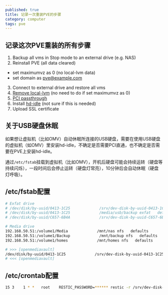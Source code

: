 ```yaml
---
published: true
title: 记录一次重装PVE的步骤
category: computer
tags: pve
---
```

## 记录这次PVE重装的所有步骤

1. Backup all vms in Stop mode to an external drive (e.g. NAS)
2. Reinstall PVE (all data cleared)  
  - set maximumvz as 0 (no local-lvm data)
  - set domain as pve@example.com
3. Connect to external drive and restore all vms
4. [Remove local-lvm](https://icn.ink/pve/20.html) (no need to do if set maximumvz as 0)
4. [PCI passthrough](https://youtu.be/t_1o0rM3S7o?si=wey-mHQo953OEHhn&t=766)
5. Install [hd-idle](https://github.com/adelolmo/hd-idle) (not sure if this is needed)
6. Upload SSL certificate

## 关于USB硬盘休眠

如果想让虚拟机（比如OMV）自动休眠所连接的USB硬盘，需要在使用USB硬盘的虚拟机（如OMV）里安装hd-idle，不确定是否需要PCI直通，也不确定是否需要在PVE上安装hd-idle。

通过`/etc/fstab`挂载到虚拟机（比如OMV），开机后硬盘可能会持续运转（硬盘等持续闪烁），一段时间后会停止运转（硬盘灯常亮），10分钟后会自动休眠（硬盘灯呼吸）。

## /etc/fstab配置

```bash
# Exfat drive
# /dev/disk/by-uuid/0413-1C25             /srv/dev-disk-by-uuid-0413-1C25 exfat   defaults,nofail,uid=1024,gid=100        0 2
# /dev/disk/by-uuid/0413-1C25             /media/usb/backup exfat   defaults,nofail,uid=1024,gid=100        0 2
# /dev/disk/by-uuid/C657-6B4A             /srv/dev-disk-by-uuid-C657-6B4A exfat   defaults,nofail,uid=1024,gid=100        0 2

# Media drive
192.168.50.51:/volume1/Media             /mnt/nas nfs   defaults        0 0
192.168.50.51:/volume1/Backup             /mnt/backup nfs   defaults        0 0
192.168.50.51:/volume1/homes             /mnt/homes nfs   defaults        0 0

# >>> [openmediavault]
/dev/disk/by-uuid/0413-1C25             /srv/dev-disk-by-uuid-0413-1C25 exfat   defaults,nofail 0 2
# <<< [openmediavault]
```

## /etc/crontab配置

```bash
15 3    1 * *   root    RESTIC_PASSWORD=****** restic -r /srv/dev-disk-by-uuid-0413-1C25/restic-repo backup --verbose /mnt/nas/Personal /mnt/nas/Manga /mnt/nas/calibre-book-library /mnt/nas/public >> /home/admin/restic-log.txt
```
